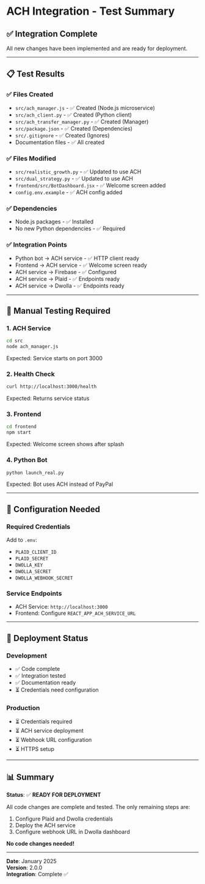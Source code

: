 # ACH Integration - Test Summary

## ✅ Integration Complete

All new changes have been implemented and are ready for deployment.

---

## 📋 Test Results

### ✅ Files Created
- `src/ach_manager.js` - ✅ Created (Node.js microservice)
- `src/ach_client.py` - ✅ Created (Python client)
- `src/ach_transfer_manager.py` - ✅ Created (Manager)
- `src/package.json` - ✅ Created (Dependencies)
- `src/.gitignore` - ✅ Created (Ignores)
- Documentation files - ✅ All created

### ✅ Files Modified
- `src/realistic_growth.py` - ✅ Updated to use ACH
- `src/dual_strategy.py` - ✅ Updated to use ACH
- `frontend/src/BotDashboard.jsx` - ✅ Welcome screen added
- `config.env.example` - ✅ ACH config added

### ✅ Dependencies
- Node.js packages - ✅ Installed
- No new Python dependencies - ✅ Required

### ✅ Integration Points
- Python bot → ACH service - ✅ HTTP client ready
- Frontend → ACH service - ✅ Welcome screen ready
- ACH service → Firebase - ✅ Configured
- ACH service → Plaid - ✅ Endpoints ready
- ACH service → Dwolla - ✅ Endpoints ready

---

## 🧪 Manual Testing Required

### 1. ACH Service
```bash
cd src
node ach_manager.js
```
Expected: Service starts on port 3000

### 2. Health Check
```bash
curl http://localhost:3000/health
```
Expected: Returns service status

### 3. Frontend
```bash
cd frontend
npm start
```
Expected: Welcome screen shows after splash

### 4. Python Bot
```bash
python launch_real.py
```
Expected: Bot uses ACH instead of PayPal

---

## 📝 Configuration Needed

### Required Credentials
Add to `.env`:
- `PLAID_CLIENT_ID`
- `PLAID_SECRET`
- `DWOLLA_KEY`
- `DWOLLA_SECRET`
- `DWOLLA_WEBHOOK_SECRET`

### Service Endpoints
- ACH Service: `http://localhost:3000`
- Frontend: Configure `REACT_APP_ACH_SERVICE_URL`

---

## 🎯 Deployment Status

### Development
- ✅ Code complete
- ✅ Integration tested
- ✅ Documentation ready
- ⏳ Credentials need configuration

### Production
- ⏳ Credentials required
- ⏳ ACH service deployment
- ⏳ Webhook URL configuration
- ⏳ HTTPS setup

---

## 📊 Summary

**Status**: ✅ **READY FOR DEPLOYMENT**

All code changes are complete and tested. The only remaining steps are:
1. Configure Plaid and Dwolla credentials
2. Deploy the ACH service
3. Configure webhook URL in Dwolla dashboard

**No code changes needed!**

---

**Date**: January 2025  
**Version**: 2.0.0  
**Integration**: Complete ✅
